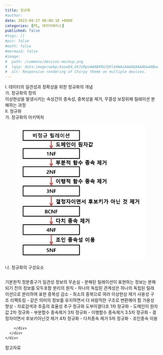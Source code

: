 ```yaml
---
title: 정규화
#author: 
date: 2023-09-27 00:00:10 +0800
categories: [PE, 데이터베이스]
published: false
#tags: []
#pin: false
#math: false
#mermaid: false
#image:
#  path: /commons/devices-mockup.png
#  lqip: data:image/webp;base64,UklGRpoAAABXRUJQVlA4WAoAAAAQAAAADwAABwAAQUxQSDIAAAARL0AmbZurmr57yyIiqE8oiG0bejIYEQTgqiDA9vqnsUSI6H+oAERp2HZ65qP/VIAWAFZQOCBCAAAA8AEAnQEqEAAIAAVAfCWkAALp8sF8rgRgAP7o9FDvMCkMde9PK7euH5M1m6VWoDXf2FkP3BqV0ZYbO6NA/VFIAAAA
#  alt: Responsive rendering of Chirpy theme on multiple devices.
---
```


<div class="post-wrap">
  <div class="para">
    <div class="para-title">
      I. 데이터의 일관성과 정확성을 위한 정규화의 개념
    </div>
    <div class="para-cntnt">
      <div class="para">
        <div class="para-title">
          가. 정규화의 정의
        </div>
        <div class="para-cntnt">
            이상현상을 발생시키는 속성간의 종속성, 중복성을 제거, 무결성 보장위해 릴레이션 분해하는 과정
        </div>
      </div>
    </div>
  </div>
  
  <div class="para">
    <div class="para-title">
      II. 정규화
    </div>
    <div class="para-cntnt">
      <div class="para">
        <div class="para-title">
          가. 정규화의 아키텍처
        </div>
        <div class="para-cntnt">
          <figure class="post-figure">
            <img src="/assets/img/posts/정규화.png" alt="정규화">
<!--            <figcaption>Source: Unveiling the Metaverse: Exploring Emerging Trends, Multifaceted Perspectives, and Future Challenges</figcaption>-->
          </figure>
        </div>
      </div>
      <div class="para">
        <div class="para-title">
          나. 정규화의 구성요소
        </div>
        <div class="para-cntnt">
          <table class="post-table">
          </table>
          기본원칙 정분중구가
  일관성
    정보의 무손실 - 분해된 릴레이션이 표현하는 정보는 분해되기 전의 정보를 모두포함
    분리의 원칙 - 하나의 독립된 관계성은 하나의 독립된 릴레이션으로 분리하여 표현
    중복성 감소 - 최소의 중복으로 여러 이상현상 제거
  사용성
    구조 리팩토링 - 같은 의미의 정보를 유지하면서 더 바람직한 구조로 변환해야 함
    가용성 향상 - 자료검색과 추출의 효율성 추구
정규화 도부이결다조
  1차 정규화 - 도메인이 원자값
  2차 정규화 - 부분함수 종속제거
  3차 정규화 - 이행함수 종속제거
  3.5차 정규화 - 결정자이면서 후보키아닌것 제거
  4차 정규화 - 다치종속 제거
  5차 정규화 - 조인종속 이용

        </div>
      </div>
    </div>
  </div>

  <div class="refr-wrap">
    <div class="refr-title">
        참고자료
    </div>
    <ol class="refr-list">
    <!--    <li>(나현식, 최대선) <a target="_blank" href="https://scienceon.kisti.re.kr/commons/util/originalView.do?cn=JAKO202225948430499&oCn=JAKO202225948430499&dbt=JAKO&journal=NJOU00291864">메타버스 보안 위협 요소 및 대응 방안 검토</a></li>-->
    <!--    <li>(M. Uddin, S. Manickam, H. Ullah, M. Obaidat and A. Dandoush) <a target="_blank" href="https://ieeexplore.ieee.org/abstract/document/10138386">Unveiling the Metaverse: Exploring Emerging Trends, Multifaceted Perspectives, and Future Challenges</a></li>-->
    </ol>
  </div>
</div>

